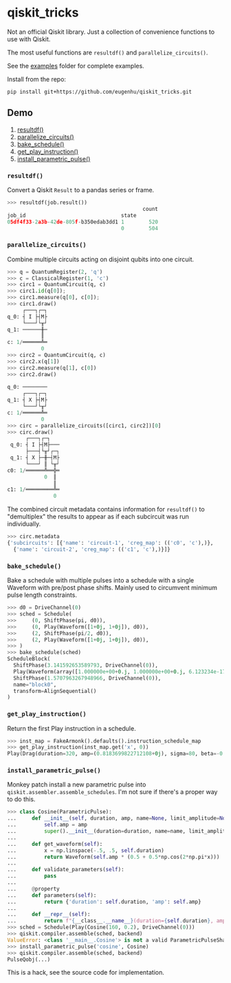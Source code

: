 # qiskit_tricks

Not an official Qiskit library. Just a collection of convenience functions to use with Qiskit.

The most useful functions are `resultdf()` and `parallelize_circuits()`.

See the [examples](/examples) folder for complete examples.

Install from the repo:
```
pip install git+https://github.com/eugenhu/qiskit_tricks.git
```

## Demo
1. [resultdf()](#resultdf)
2. [parallelize_circuits()](#parallelize_circuits)
3. [bake_schedule()](#bake_schedule)
4. [get_play_instruction()](#get_play_instruction)
5. [install_parametric_pulse()](#install_parametric_pulse)

### `resultdf()`
Convert a Qiskit `Result` to a pandas series or frame.
```python
>>> resultdf(job.result())
                                            count
job_id                               state       
05df4f33-2a3b-42de-805f-b350edab3dd1 1        520
                                     0        504
```

### `parallelize_circuits()`
Combine multiple circuits acting on disjoint qubits into one circuit.
```python
>>> q = QuantumRegister(2, 'q')
>>> c = ClassicalRegister(1, 'c')
>>> circ1 = QuantumCircuit(q, c)
>>> circ1.id(q[0]);
>>> circ1.measure(q[0], c[0]);
>>> circ1.draw()
     ┌───┐┌─┐
q_0: ┤ I ├┤M├
     └───┘└╥┘
q_1: ──────╫─
           ║ 
c: 1/══════╩═
           0
>>> circ2 = QuantumCircuit(q, c)
>>> circ2.x(q[1])
>>> circ2.measure(q[1], c[0])
>>> circ2.draw()
            
q_0: ────────
     ┌───┐┌─┐
q_1: ┤ X ├┤M├
     └───┘└╥┘
c: 1/══════╩═
           0
>>> circ = parallelize_circuits([circ1, circ2])[0]
>>> circ.draw()
      ┌───┐┌─┐   
 q_0: ┤ I ├┤M├───
      ├───┤└╥┘┌─┐
 q_1: ┤ X ├─╫─┤M├
      └───┘ ║ └╥┘
c0: 1/══════╩══╬═
            0  ║ 
               ║ 
c1: 1/═════════╩═
               0 
```
The combined circuit metadata contains information for `resultdf()` to "demultiplex" the results to appear as if each subcircuit was run individually.
```python
>>> circ.metadata
{'subcircuits': [{'name': 'circuit-1', 'creg_map': (('c0', 'c'),)},
  {'name': 'circuit-2', 'creg_map': (('c1', 'c'),)}]}
```

### `bake_schedule()`
Bake a schedule with multiple pulses into a schedule with a single Waveform with pre/post phase shifts. Mainly used to circumvent minimum pulse length constraints.
```python
>>> d0 = DriveChannel(0)
>>> sched = Schedule(
>>>     (0, ShiftPhase(pi, d0)),
>>>     (0, Play(Waveform([1+0j, 1+0j]), d0)),
>>>     (2, ShiftPhase(pi/2, d0)),
>>>     (2, Play(Waveform([1+0j, 1+0j]), d0)),
>>> )
>>> bake_schedule(sched)
ScheduleBlock(
  ShiftPhase(3.141592653589793, DriveChannel(0)),
  Play(Waveform(array([1.000000e+00+0.j, 1.000000e+00+0.j, 6.123234e-17+1.j, 6.123234e-17+1.j])), DriveChannel(0)),
  ShiftPhase(1.5707963267948966, DriveChannel(0)),
  name="block0",
  transform=AlignSequential()
)
```

### `get_play_instruction()`
Return the first Play instruction in a schedule.
```python
>>> inst_map = FakeArmonk().defaults().instruction_schedule_map
>>> get_play_instruction(inst_map.get('x', 0))
Play(Drag(duration=320, amp=(0.8183699822712108+0j), sigma=80, beta=-0.6793150565689698, name='drag_f7ce'), DriveChannel(0), name='drag_f7ce')
```

### `install_parametric_pulse()`
Monkey patch install a new parametric pulse into `qiskit.assembler.assemble_schedules`. I'm not sure if there's a proper way to do this.
```python
>>> class Cosine(ParametricPulse):
...     def __init__(self, duration, amp, name=None, limit_amplitude=None):
...         self.amp = amp
...         super().__init__(duration=duration, name=name, limit_amplitude=limit_amplitude)
...
...     def get_waveform(self):
...         x = np.linspace(-.5, .5, self.duration)
...         return Waveform(self.amp * (0.5 + 0.5*np.cos(2*np.pi*x)))
...
...     def validate_parameters(self):
...         pass
...
...     @property
...     def parameters(self):
...         return {'duration': self.duration, 'amp': self.amp}
...
...     def __repr__(self):
...         return f"{__class__.__name__}(duration={self.duration}, amp={self.amp})"
>>> sched = Schedule(Play(Cosine(160, 0.2), DriveChannel(0)))
>>> qiskit.compiler.assemble(sched, backend)
ValueError: <class '__main__.Cosine'> is not a valid ParametricPulseShapes
>>> install_parametric_pulse('cosine', Cosine)
>>> qiskit.compiler.assemble(sched, backend)
PulseQobj(...)
```
This is a hack, see the source code for implementation.
